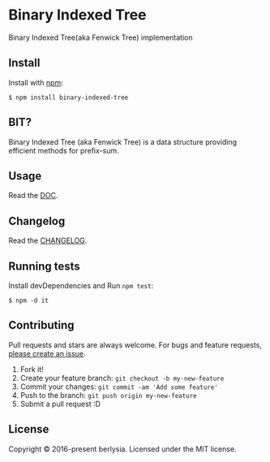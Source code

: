 # Binary Indexed Tree

Binary Indexed Tree(aka Fenwick Tree) implementation

## Install

Install with [npm](https://www.npmjs.com/):

    $ npm install binary-indexed-tree

## BIT?

Binary Indexed Tree (aka Fenwick Tree) is a data structure providing efficient methods for prefix-sum.

## Usage

Read the [DOC](https://berlysia.github.io/binary-indexed-tree-js).

## Changelog

Read the [CHANGELOG](https://github.com/berlysia/binary-indexed-tree-js/blob/master/CHANGELOG.md).

## Running tests

Install devDependencies and Run `npm test`:

    $ npm -d it

## Contributing

Pull requests and stars are always welcome.
For bugs and feature requests, [please create an issue](https://github.com/berlysia/binary-indexed-tree-js/issues).

1. Fork it!
2. Create your feature branch: `git checkout -b my-new-feature`
3. Commit your changes: `git commit -am 'Add some feature'`
4. Push to the branch: `git push origin my-new-feature`
5. Submit a pull request :D

## License

Copyright © 2016-present berlysia.
Licensed under the MIT license.